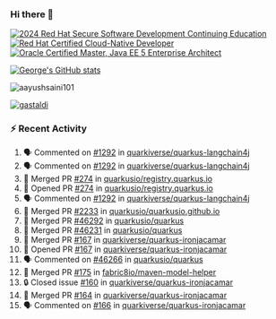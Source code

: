 ### Hi there 👋

<!--START_SECTION:badges-->
[![2024 Red Hat Secure Software Development Continuing Education](https://images.credly.com/size/110x110/images/36a76b78-c5bf-45cf-ac2c-48c3825260c7/blob)](http://www.credly.com/badges/c86e9a17-d2c3-4554-b890-7d0521710eb6 "2024 Red Hat Secure Software Development Continuing Education")
[![Red Hat Certified Cloud-Native Developer](https://images.credly.com/size/110x110/images/12ef4e4e-3d8d-4caf-9ab1-858c5bcb9619/image.png)](http://www.credly.com/badges/b6402e31-0894-48e6-b488-e2e551dcc809 "Red Hat Certified Cloud-Native Developer")
[![Oracle Certified Master, Java EE 5 Enterprise Architect](https://images.credly.com/size/110x110/images/1fa3549c-674c-4779-b3d6-d7d64eac2c23/Oracle-Certification-badge_OC-Master.png)](http://www.credly.com/badges/2565574e-b81d-410e-ab7d-24666ddcbe00 "Oracle Certified Master, Java EE 5 Enterprise Architect")
<!--END_SECTION:badges-->

[![George's GitHub stats](https://github-readme-stats.vercel.app/api?username=gastaldi&show=reviews,prs_merged&hide=contribs,prs&theme=transparent&show_icons=true)](https://github.com/anuraghazra/github-readme-stats)

<p align="left"> <img src="https://komarev.com/ghpvc/?username=gastaldi&label=Profile%20views&color=0e75b6&style=for-the-badge" alt="aayushsaini101" /> </p>

<p align="left"> <a href="https://github.com/ryo-ma/github-profile-trophy"><img src="https://github-profile-trophy.vercel.app/?username=gastaldi" alt="gastaldi" /></a> </p>

### :zap: Recent Activity

<!--START_SECTION:activity-->
1. 🗣 Commented on [#1292](https://github.com/quarkiverse/quarkus-langchain4j/issues/1292#issuecomment-2663499173) in [quarkiverse/quarkus-langchain4j](https://github.com/quarkiverse/quarkus-langchain4j)
2. 🗣 Commented on [#1292](https://github.com/quarkiverse/quarkus-langchain4j/issues/1292#issuecomment-2663448845) in [quarkiverse/quarkus-langchain4j](https://github.com/quarkiverse/quarkus-langchain4j)
3. 🎉 Merged PR [#274](https://github.com/quarkusio/registry.quarkus.io/pull/274) in [quarkusio/registry.quarkus.io](https://github.com/quarkusio/registry.quarkus.io)
4. 💪 Opened PR [#274](https://github.com/quarkusio/registry.quarkus.io/pull/274) in [quarkusio/registry.quarkus.io](https://github.com/quarkusio/registry.quarkus.io)
5. 🗣 Commented on [#1292](https://github.com/quarkiverse/quarkus-langchain4j/issues/1292#issuecomment-2662791901) in [quarkiverse/quarkus-langchain4j](https://github.com/quarkiverse/quarkus-langchain4j)
6. 🎉 Merged PR [#2233](https://github.com/quarkusio/quarkusio.github.io/pull/2233) in [quarkusio/quarkusio.github.io](https://github.com/quarkusio/quarkusio.github.io)
7. 🎉 Merged PR [#46292](https://github.com/quarkusio/quarkus/pull/46292) in [quarkusio/quarkus](https://github.com/quarkusio/quarkus)
8. 🎉 Merged PR [#46231](https://github.com/quarkusio/quarkus/pull/46231) in [quarkusio/quarkus](https://github.com/quarkusio/quarkus)
9. 🎉 Merged PR [#167](https://github.com/quarkiverse/quarkus-ironjacamar/pull/167) in [quarkiverse/quarkus-ironjacamar](https://github.com/quarkiverse/quarkus-ironjacamar)
10. 💪 Opened PR [#167](https://github.com/quarkiverse/quarkus-ironjacamar/pull/167) in [quarkiverse/quarkus-ironjacamar](https://github.com/quarkiverse/quarkus-ironjacamar)
11. 🗣 Commented on [#46266](https://github.com/quarkusio/quarkus/pull/46266#issuecomment-2659390236) in [quarkusio/quarkus](https://github.com/quarkusio/quarkus)
12. 🎉 Merged PR [#175](https://github.com/fabric8io/maven-model-helper/pull/175) in [fabric8io/maven-model-helper](https://github.com/fabric8io/maven-model-helper)
13. 🔒 Closed issue [#160](https://github.com/quarkiverse/quarkus-ironjacamar/issues/160) in [quarkiverse/quarkus-ironjacamar](https://github.com/quarkiverse/quarkus-ironjacamar)
14. 🎉 Merged PR [#164](https://github.com/quarkiverse/quarkus-ironjacamar/pull/164) in [quarkiverse/quarkus-ironjacamar](https://github.com/quarkiverse/quarkus-ironjacamar)
15. 🗣 Commented on [#166](https://github.com/quarkiverse/quarkus-ironjacamar/pull/166#issuecomment-2659262554) in [quarkiverse/quarkus-ironjacamar](https://github.com/quarkiverse/quarkus-ironjacamar)
<!--END_SECTION:activity-->
